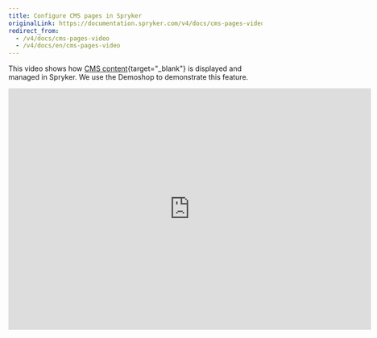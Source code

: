 ```yaml
---
title: Configure CMS pages in Spryker
originalLink: https://documentation.spryker.com/v4/docs/cms-pages-video
redirect_from:
  - /v4/docs/cms-pages-video
  - /v4/docs/en/cms-pages-video
---
```


This video shows how [CMS content](/docs/scos/dev/features/202001.0/cms/cms-page/cms-page.html){target="_blank"} is displayed and managed in Spryker. We use the Demoshop to demonstrate this feature.

<iframe src="https://fast.wistia.net/embed/iframe/sxufuvyl75" title="CMS Pages" allowtransparency="true" frameborder="0" scrolling="no" class="wistia_embed" name="wistia_embed" allowfullscreen="0" mozallowfullscreen="0" webkitallowfullscreen="0" oallowfullscreen="0" msallowfullscreen="0" width="720" height="480"></iframe>
